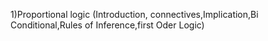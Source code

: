 1)Proportional logic (Introduction, connectives,Implication,Bi Conditional,Rules of Inference,first Oder Logic)